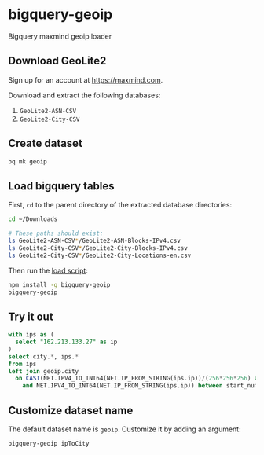 # bigquery-geoip

Bigquery maxmind geoip loader

## Download GeoLite2

Sign up for an account at <https://maxmind.com>.

Download and extract the following databases:

1. `GeoLite2-ASN-CSV`
2. `GeoLite2-City-CSV`

## Create dataset

```bash
bq mk geoip
```

## Load bigquery tables

First, `cd` to the parent directory of the extracted database directories:

```bash
cd ~/Downloads

# These paths should exist:
ls GeoLite2-ASN-CSV*/GeoLite2-ASN-Blocks-IPv4.csv
ls GeoLite2-City-CSV*/GeoLite2-City-Blocks-IPv4.csv
ls GeoLite2-City-CSV*/GeoLite2-City-Locations-en.csv
```

Then run the [load script](bin/load):

```bash
npm install -g bigquery-geoip
bigquery-geoip
```

## Try it out

```sql
with ips as (
  select "162.213.133.27" as ip
)
select city.*, ips.*
from ips
left join geoip.city
  on CAST(NET.IPV4_TO_INT64(NET.IP_FROM_STRING(ips.ip))/(256*256*256) as INT64) = class_a
    and NET.IPV4_TO_INT64(NET.IP_FROM_STRING(ips.ip)) between start_num and end_num
```

## Customize dataset name

The default dataset name is `geoip`. Customize it by adding an argument:

```bash
bigquery-geoip ipToCity
```
